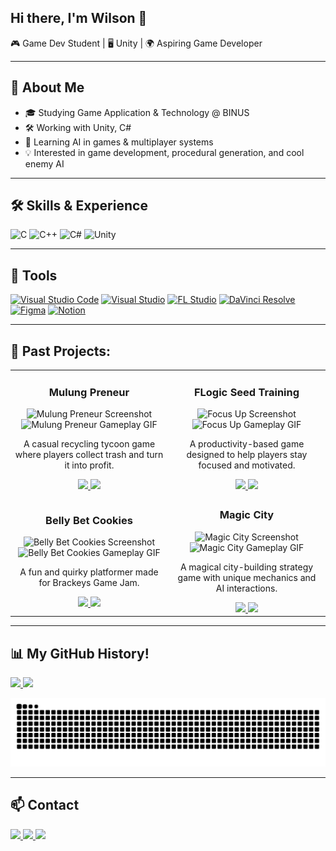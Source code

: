 ## Hi there, I'm Wilson 👋  
🎮 Game Dev Student | 🖥️ Unity | 🌍 Aspiring Game Developer  

---

## 🚀 About Me 
- 🎓 Studying Game Application & Technology @ BINUS
- 🛠️ Working with Unity, C#
- 🌱 Learning AI in games & multiplayer systems  
- 💡 Interested in game development, procedural generation, and cool enemy AI  

---

## 🛠️ Skills & Experience
![C](https://img.shields.io/badge/C-00599C?style=for-the-badge&logo=c&logoColor=white)
![C++](https://img.shields.io/badge/C++-00599C?style=for-the-badge&logo=cplusplus&logoColor=white)
![C#](https://img.shields.io/badge/C%23-239120?style=for-the-badge&logo=c-sharp&logoColor=white)
![Unity](https://img.shields.io/badge/Unity-100000?style=for-the-badge&logo=unity&logoColor=white)

---

## 🔧 Tools
[![Visual Studio Code](https://img.shields.io/badge/Visual%20Studio%20Code-0078d7?style=for-the-badge&logo=visualstudiocode&logoColor=white)](https://code.visualstudio.com/)
[![Visual Studio](https://img.shields.io/badge/Visual%20Studio-5C2D91?style=for-the-badge&logo=visualstudio&logoColor=white)](https://visualstudio.microsoft.com/)
[![FL Studio](https://img.shields.io/badge/FL%20Studio-20232A?style=for-the-badge&logo=flstudio&logoColor=FF6F00)](https://www.image-line.com/)
[![DaVinci Resolve](https://img.shields.io/badge/DaVinci%20Resolve-233A51?style=for-the-badge&logo=davinci-resolve&logoColor=white)](https://www.blackmagicdesign.com/products/davinciresolve)
[![Figma](https://img.shields.io/badge/Figma-F24E1E?style=for-the-badge&logo=figma&logoColor=white)](https://www.figma.com/)
[![Notion](https://img.shields.io/badge/Notion-000000?style=for-the-badge&logo=notion&logoColor=white)](https://www.notion.so/)


---

## 📂 Past Projects:
<table>
  <tr>
    <td width="50%" align="center">
      <h3>Mulung Preneur</h3>
      <img src="https://github.com/wi1wil/MulungPreneur/raw/main/screenshot.png" width="100%" alt="Mulung Preneur Screenshot"/>
      <br/>
      <!-- Add GIF Preview Here -->
      <img src="https://github.com/wi1wil/MulungPreneur/raw/main/demo.gif" width="80%" alt="Mulung Preneur Gameplay GIF"/>
      <p>
        A casual recycling tycoon game where players collect trash and turn it into profit.  
      </p>
      <a href="https://github.com/wi1wil/MulungPreneur">
        <img src="https://img.shields.io/badge/READ%20MORE-orange?style=for-the-badge" />
      </a>
      <a href="https://itch.io">
        <img src="https://img.shields.io/badge/Play%20on%20Itch.io-FA5C5C?style=for-the-badge&logo=itch.io&logoColor=white" />
      </a>
    </td>
    <td width="50%" align="center">
      <h3>FLogic Seed Training</h3>
      <img src="https://github.com/wi1wil/LST/raw/main/screenshot.png" width="100%" alt="Focus Up Screenshot"/>
      <br/>
      <!-- Add GIF Preview Here -->
      <img src="https://github.com/wi1wil/LST/raw/main/demo.gif" width="80%" alt="Focus Up Gameplay GIF"/>
      <p>
        A productivity-based game designed to help players stay focused and motivated.  
      </p>
      <a href="https://github.com/wi1wil/LST">
        <img src="https://img.shields.io/badge/READ%20MORE-orange?style=for-the-badge" />
      </a>
      <a href="https://itch.io">
        <img src="https://img.shields.io/badge/Play%20on%20Itch.io-FA5C5C?style=for-the-badge&logo=itch.io&logoColor=white" />
      </a>
    </td>
  </tr>

  <tr>
    <td width="50%" align="center">
      <h3>Belly Bet Cookies</h3>
      <img src="https://github.com/wi1wil/brackeys-gamejam/raw/main/screenshot.png" width="100%" alt="Belly Bet Cookies Screenshot"/>
      <br/>
      <!-- Add GIF Preview Here -->
      <img src="https://github.com/wi1wil/brackeys-gamejam/raw/main/demo.gif" width="80%" alt="Belly Bet Cookies Gameplay GIF"/>
      <p>
        A fun and quirky platformer made for Brackeys Game Jam.  
      </p>
      <a href="https://github.com/wi1wil/brackeys-gamejam">
        <img src="https://img.shields.io/badge/READ%20MORE-orange?style=for-the-badge" />
      </a>
      <a href="https://itch.io">
        <img src="https://img.shields.io/badge/Play%20on%20Itch.io-FA5C5C?style=for-the-badge&logo=itch.io&logoColor=white" />
      </a>
    </td>
    <td width="50%" align="center">
      <h3>Magic City</h3>
      <img src="https://github.com/wi1wil/MagicCity/raw/main/screenshot.png" width="100%" alt="Magic City Screenshot"/>
      <br/>
      <!-- Add GIF Preview Here -->
      <img src="https://github.com/wi1wil/MagicCity/raw/main/demo.gif" width="80%" alt="Magic City Gameplay GIF"/>
      <p>
        A magical city-building strategy game with unique mechanics and AI interactions.  
      </p>
      <a href="https://github.com/wi1wil/MagicCity">
        <img src="https://img.shields.io/badge/READ%20MORE-orange?style=for-the-badge" />
      </a>
      <a href="https://itch.io">
        <img src="https://img.shields.io/badge/Play%20on%20Itch.io-FA5C5C?style=for-the-badge&logo=itch.io&logoColor=white" />
      </a>
    </td>
  </tr>
</table>

---

## 📊 My GitHub History!

<a href="https://github.com/anuraghazra/github-readme-stats">
  <img height="180em" src="https://github-readme-stats.vercel.app/api?username=wi1wil&show_icons=true&theme=tokyonight&hide_border=true&count_private=true" />
</a>
<a href="https://github.com/anuraghazra/github-readme-stats">
  <img height="180em" src="https://github-readme-stats.vercel.app/api/top-langs/?username=wi1wil&layout=compact&theme=tokyonight&hide_border=true" />
</a>

![GitHub Snake](https://raw.githubusercontent.com/wi1wil/wi1wil/output/github-contribution-grid-snake.svg)

---

## 📫 Contact 
<a href="https://linkedin.com/in/your-link" target="_blank">
  <img src="https://img.shields.io/badge/LinkedIn-0A66C2?style=for-the-badge&logo=linkedin&logoColor=white" />
</a>
<a href="https://instagram.com/your-link" target="_blank">
  <img src="https://img.shields.io/badge/Instagram-E4405F?style=for-the-badge&logo=instagram&logoColor=white" />
</a>
<a href="https://itch.io/profile/your-link" target="_blank">
  <img src="https://img.shields.io/badge/Itch.io-FA5C5C?style=for-the-badge&logo=itch.io&logoColor=white" />
</a>
